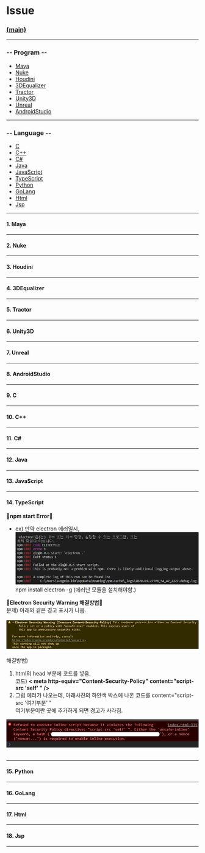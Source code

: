 # Issue
### [(main)](/readme.md) 
***
### -- Program --
* [Maya](#1-maya)
* [Nuke](#2-nuke)
* [Houdini](#3-houdini)
* [3DEqualizer](#4-3dequalizer)
* [Tractor](#5-tractor)
* [Unity3D](#6-unity3d)
* [Unreal](#7-unreal)
* [AndroidStudio](#8-androidstudio)
***
### -- Language --  
* [C](#9-c)
* [C++](#10-c)
* [C#](#11-c)
* [Java](#12-java)
* [JavaScript](#13-javascript)
* [TypeScript](#14-typescript)
* [Python](#15-python)
* [GoLang](#16-golang)
* [Html](#17-html)
* [Jsp](#18-jsp)
***
#### 1. Maya
***
#### 2. Nuke
***
#### 3. Houdini
***
#### 4. 3DEqualizer
***
#### 5. Tractor
***
#### 6. Unity3D
***
#### 7. Unreal
***
#### 8. AndroidStudio
***
#### 9. C
***
#### 10. C++
***
#### 11. C#
***
#### 12. Java
***
#### 13. JavaScript
***
#### 14. TypeScript
:large_blue_diamond:**npm start Error**:large_blue_diamond:<br>
- ex) 만약 electron 에러일시,<br>
![error1](./image/ts_error1.PNG)<br>
npm install electron -g (에러난 모듈을 설치해야함.)<br>

:large_blue_diamond:**Electron Security Warning 해결방법**:large_blue_diamond:<br>
문제) 아래와 같은 경고 표시가 나옴.<br><br>
![error1](./image/ts_error2.PNG)<br><br>
해결방법)
1. html의 head 부분에 코드를 넣음.<br>
코드) **< meta http-equiv="Content-Security-Policy" content="script-src 'self' " />** <br>
2. 그럼 에러가 나오는데, 아래사진의 하얀색 박스에 나온 코드를 content="script-src '여기부분' "<br>
여기부분이란 곳에 추가하게 되면 경고가 사라짐.<br>

![error2](./image/ts_error3.PNG)<br><br>
***
#### 15. Python
***
#### 16. GoLang
***
#### 17. Html
***
#### 18. Jsp
***